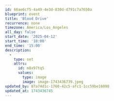 ```yaml
---
id: 66ae6cf5-4a49-4e3d-830d-d791c7a7650a
blueprint: event
title: 'Blood Drive'
recurrence: none
timezone: America/Los_Angeles
all_day: false
start_date: '2025-04-12'
start_time: '10:00'
end_time: '15:00'
description:
  -
    type: set
    attrs:
      id: m8x97tq5
      values:
        type: image
        image: image-1743436739.jpeg
updated_by: 87a74d1c-1760-42c5-afc1-1cc59be16098
updated_at: 1743436745
---
```

